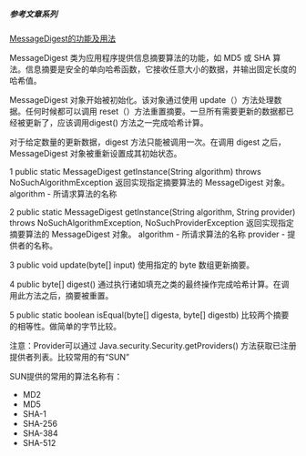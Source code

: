 ##### 参考文章系列
[MessageDigest的功能及用法](https://www.cnblogs.com/honey01/p/6420111.html)


MessageDigest 类为应用程序提供信息摘要算法的功能，如 MD5 或 SHA 算法。信息摘要是安全的单向哈希函数，它接收任意大小的数据，并输出固定长度的哈希值。

MessageDigest 对象开始被初始化。该对象通过使用 update（）方法处理数据。任何时候都可以调用 reset（）方法重置摘要。一旦所有需要更新的数据都已经被更新了，应该调用digest() 方法之一完成哈希计算。

对于给定数量的更新数据，digest 方法只能被调用一次。在调用 digest 之后，MessageDigest 对象被重新设置成其初始状态。

1 public static MessageDigest getInstance(String algorithm)
                                 throws NoSuchAlgorithmException
   返回实现指定摘要算法的 MessageDigest 对象。
   algorithm - 所请求算法的名称
   
2 public static MessageDigest getInstance(String algorithm,
                                        String provider)
                                 throws NoSuchAlgorithmException,
                                        NoSuchProviderException
  返回实现指定摘要算法的 MessageDigest 对象。
  algorithm - 所请求算法的名称
  provider - 提供者的名称。
  
3 public void update(byte[] input)
  使用指定的 byte 数组更新摘要。 
  
4 public byte[] digest()
  通过执行诸如填充之类的最终操作完成哈希计算。在调用此方法之后，摘要被重置。
  
5 public static boolean isEqual(byte[] digesta,
                              byte[] digestb)
比较两个摘要的相等性。做简单的字节比较。
 

注意：Provider可以通过 Java.security.Security.getProviders() 方法获取已注册提供者列表。比较常用的有“SUN”

SUN提供的常用的算法名称有：
- MD2 
- MD5 
- SHA-1 
- SHA-256 
- SHA-384 
- SHA-512